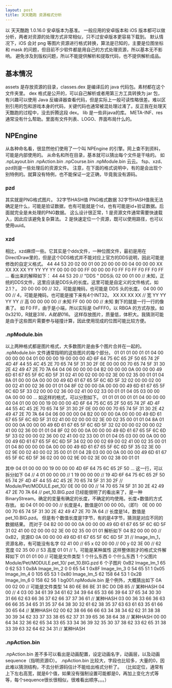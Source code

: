 ```yaml
---
layout: post
title: 天天酷跑 资源格式分析
---
```


以 天天酷跑 1.0.16.0 安卓版本为基准。
一般应用的安卓版本和 iOS 版本都可以做分析，两者对资源的处理方式非常相似，只不过安卓版本更容易下载到。
默认情况下，iOS 会对 png 等图片资源进行格式转换，算法是已知的，主要是位图坐标和 mask 的问题，但目前不少软件都是用自己的方式处理资源，所以基本无不影响。
避免涉及到版权问题，所以不能提供解析和提取代码，也不提供解析成品。

基本情况
----
assets 是存放资源的目录，classes.dex 是编译后的 java 代码包。素材都在这个文件夹里。
dex 格式是公开的，可以自己解析或者用第三方工具转换为 jar 包，有兴趣可以使用 Java 反编译器查看代码，但是实际上一般可读性略很差。难以区别引用的包和游戏本身的代码，关键代码也通常被混处理过淆了。反正我在处理天天酷跑的过程中，没去折腾这段 dex。
lib 是一些非java的库。
META-INF、res 通常没有什么帮助。里面有文件列表、LOGO、界面布局什么的。

NPEngine
----
从各种命名看，很显然他们使用了一个叫 NPEngine 的引擎。网上查不到资料，可能是内部使用的。
从命名和所在目录，基本就可以猜出每个文件是干啥的。
如 .npLayout.bin .npAction.bin .npCourse.bin .npModule.bin 云云。
fsp、xzd、pzd则是一些处理后的资源文件。
注意，在下面的格式说明中，有的是会出现个别特例的。就算没有特例，也不能保证一定正确，毕竟我没有源码。
### pzd
其实就是PNG格式图片。
	32字节HASH值
	PNG格式数据
32字节HASH值我无法确定是什么，可能是验证数据，也有可能就是个id，也有可能是id+验证数据。后面就完全是未处理的PNG数据。
这么设计很正常，1 是资源文件通常需要快速载入，因此应该避免复杂算法。 2 是快速定位一个资源，既可以使用路径，也可以使用uuid。
### xzd
相比，xzd麻烦一些。它其实是个dds文件，一种位图文件，最初是用在DirectDraw里的，但是这个DDS格式并不能对应上官方的DDS说明，因此可能是修改的自定义格式。
	44 44 53 20 02 00 01 00 20 00 00 00 04 00 00 00
	XX XX XX XX YY YY YY YY 00 00 00 00 FF 00 00 00
	F0 FF F0 FF F0 FF F0 FF ...
看出来的解释如下：
	44 44 53 20 // "DDS " DDS头
	02 00 01 00 // 未知，正统的DDS文件，这里应该是DDS头的长度。这里可能是自定义的文件格式，如2.1？。
	20 00 00 00 // 32，可能是掩码，也可能是 DDS 头的长度。
	04 00 00 00 // 4，可能是掩码，也可能是接下来有4个INT32。
	XX XX XX XX // 宽
	YY YY YY YY // 高
	00 00 00 00 // 未知
	FF 00 00 00 // 未知
剩下的就是一行一行的像素了。 如 F0 FF，由于是小端，所以实际是 0xFFF0，以 RBGA 的方式存放。如0x3210，R就是3*16，A就是0*16。
这样存放图片，质量低，体积大。我猜测可能是由于这些图片需要参与碰撞计算，因此使用现成的位图可能比较方便。
### .npModule.bin
以上两种格式都是图片格式，大多数图片是由多个图片合并在一起的。 .npModule.bin 文件通常指明的这些图片的每个部分。
	01 01 01 00 01 01 04 00 00 00 00 04 01 00 00 00
	19 00 00 00 4D 6F 64 75 6C 65 2F 50 65 74 2F 4D
	4F 44 55 4C 45 2E 70 65 74 5F 31 30 2F 0E 00 00
	00 70 65 74 5F 31 30 2E 42 49 47 2E 70 7A 64 04
	06 00 00 00 04 B2 00 00 00 0A 00 00 00 49 6D 61
	67 65 5F 6C 6D 5F 31 02 41 00 02 00 00 02 3E 00
	02 35 00 01 01 04 8A 01 00 00 0A 00 00 00 49 6D
	61 67 65 5F 6C 6D 5F 32 02 00 00 02 00 00 02 41
	00 02 36 00 01 01 04 8F 02 00 00 0A 00 00 00 49
	6D 61 67 65 5F 6C 6D 5F 33 02 00 00 02 36 00 02
	41 00 02 33 00 01 01 04 05 03 00 00 0A 00 00 00
	...
如这样的格式，可以分割如下。
	01 01 01 00
	01 01
	04 00 00 00 00
	04 01 00 00 00 19 00 00 00 4D 6F 64 75 6C 65 2F 50 65 74 2F 4D 4F 44 55 4C 45 2E 70 65 74 5F 31 30 2F 0E 00 00 00 70 65 74 5F 31 30 2E 42 49 47 2E 70 7A 64
	04 06 00 00 00
	04 B2 00 00 00 0A 00 00 00 49 6D 61 67 65 5F 6C 6D 5F 31 02 41 00 02 00 00 02 3E 00 02 35 00 01 01
	04 8A 01 00 00 0A 00 00 00 49 6D 61 67 65 5F 6C 6D 5F 32 02 00 00 02 00 00 02 41 00 02 36 00 01 01
	04 8F 02 00 00 0A 00 00 00 49 6D 61 67 65 5F 6C 6D 5F 33 02 00 00 02 36 00 02 41 00 02 33 00 01 01
	04 05 03 00 00 0A 00 00 00 49 6D 61 67 65 5F 6C 6D 5F 34 02 00 00 02 69 00 02 41 00 02 35 00 01 01
	04 80 00 00 00 0A 00 00 00 49 6D 61 67 65 5F 6C 6D 5F 35 02 3E 00 02 9E 00 02 40 00 02 35 00 01 01
	04 2B 03 00 00 0A 00 00 00 49 6D 61 67 65 5F 6C 6D 5F 36 02 00 00 02 9E 00 02 3E 00 02 38 00 01 01
	
其中
	04 01 00 00 00 19 00 00 00 4D 6F 64 75 6C 65 2F 50 ...
这一行，可以拆分如下
	04 // 4
	01 00 00 00 // 1
	19 00 00 00 // 19
	4D 6F 64 75 6C 65 2F 50 65 74 2F 4D 4F 44 55 4C 45 2E 70 65 74 5F 31 30 2F // Module/Pet/MODULE.pet_10/
	0E 00 00 00 // 14
	70 65 74 5F 31 30 2E 42 49 47 2E 70 7A 64 // pet_10.BIG.pzd
已经能很明了的看出来了，是一种BinaryStream。确定的变量有确定的长度，不确定的均使用。长度+数值的方式存放。
如
	04 01 00 00 00 // 长度是4，数值是01 00 00 00。（即1）
	0E 00 00 00 70 65 74 5F 31 30 2E 42 49 47 2E 70 7A 64 // 长度是14，数值是pet_10.BIG.pzd。
但是有个数值长度是1字节，有的是4字节，猜测是对应不同的数据结果。
而对于
	04 B2 00 00 00 0A 00 00 00 49 6D 61 67 65 5F 6C 6D 5F 31 02 41 00 02 00 00 02 3E 00 02 35 00 01 01
解析如下
	04 B2 00 00 00 // 0xB2，资源ID
	0A 00 00 00 49 6D 61 67 65 5F 6C 6D 5F 31 // Image_lm_1，资源名称，有可能没有名字
	02 41 00 // 65 x
	02 00 00 // 00 y
	02 3E 00 // 62 宽度
	02 35 00 // 53 高度
	01 01 // 1，可能是某种属性
这样整体刚才的格式文件解释如下
	01 01 01 00 // 可能是文件类型
	1 个什么东西
	0 个什么东西
	1 个父图片
	Module/Pet/MODULE.pet_10/
	pet_10.BIG.pzd
	6 个子图片
	0xB2 Image_lm_1 65 0 62 53 1
	0x8A Image_lm_2 0 0 65 54 1
	0x8F Image_lm_3 0 54 65 51 1
	0x05 Image_lm_4 0 105 65 53 1
	0x80 Image_lm_5 62 158 64 53 1
	0x2B Image_lm_6 0 158 62 56 1
bg001.npModule.bin 是个例外，大概猜出如下
	0A 00 02 00 // 可能是文件类型
	14 80 6E B6 BE 31 BC D0 DB 85 // 某种HASH
	04 00 // 4
	03 00 34 61 39 34 61 62 34 39 64 65 33 66 39 64 37 65 34 30 30 31 66 62 63 66 36 37 62 66 37 37 36 61 // 某种HASH
	03 00 36 33 66 36 63 66 66 35 34 65 31 35 37 64 38 30 32 61 62 38 35 37 63 63 61 63 35 61 66 30 65 64 // 某种HASH
	02 00 62 38 66 66 66 63 34 38 34 62 62 31 38 38 30 39 34 62 33 37 33 38 65 62 37 31 39 65 36 38 64 38 // 某种HASH
	00 00 64 34 32 36 62 65 34 33 65 33 34 36 39 32 35 30 37 38 62 33 62 65 31 38 33 39 63 32 64 62 34 31 // 某种HASH
### .npAction.bin
.npAction.bin 差不多可以看出是动画配置，设定动画名字，动画层，以及动画sequence（指明资源ID）。
.npAction.bin 比较大，字段也比较多，大量的0，因此难以猜测结构，不去分析源码估计不能给出格式分析了。
（比如定位，通常有上下左右高宽，就是6个值，如果没有强制设置可能都是0，再加上变化方式等等，每个sequence很长很相似，很难看出顺序。。。）
